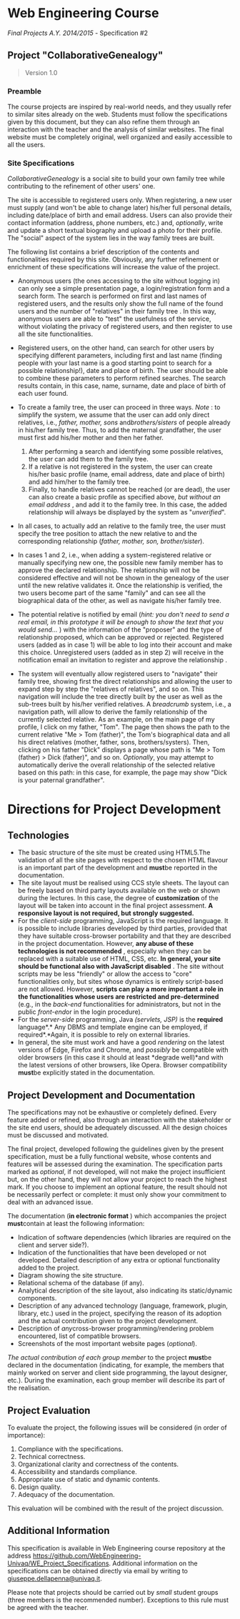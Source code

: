 # Web Engineering Course
*Final Projects A.Y. 2014/2015* - Specification #2

## Project "CollaborativeGenealogy"

> Version 1.0

### Preamble

The course projects are inspired by real-world needs, and they usually refer to similar sites already on the web. Students must follow the specifications given by this document, but they can also refine them through an interaction with the teacher and the analysis of similar websites. The final website must be completely original, well organized and easily accessible to all the users.

### Site Specifications

*CollaborativeGenealogy* is a social site to build your own family tree while contributing to the refinement of other users' one.

The site is accessible to registered users only. When registering, a new user must supply (and won't be able to change later) his/her full personal details, including date/place of birth and email address. Users can also provide their contact information (address, phone numbers, etc.) and, *optionally*, write and update a short textual biography and upload a photo for their profile. The "social" aspect of the system lies in the way family trees are built.

The following list contains a brief description of the contents and functionalities required by this site. Obviously, any further refinement or enrichment of these specifications will increase the value of the project.
* Anonymous users (the ones accessing to the site without logging in) can only see a simple presentation page, a login/registration form and a search form. The search is performed on first and last names of registered users, and the results only show the full name of the found users and the number of "relatives" in their family tree . In this way, anonymous users are able to "test" the usefulness of the service, without violating the privacy of registered users, and then register to use all the site functionalities.

* Registered users, on the other hand, can search for other users by specifying different parameters, including first and last name (finding people with your last name is a good starting point to search for a possible relationship!), date and place of birth. The user should be able to combine these parameters to perform refined searches. The search results contain, in this case, name, surname, date and place of birth of each user found.

* To create a family tree, the user can proceed in three ways. *Note* : to simplify the system, we assume that the user can add only direct relatives, i.e., *father, mother, sons* and*brothers/sisters* of people already in his/her family tree. Thus, to add the maternal grandfather, the user must first add his/her mother and then her father.

  1. After performing a search and identifying some possible relatives, the user can add them to the family tree.
  2. If a relative is not registered in the system, the user can create his/her basic profile (name, email address, date and place of birth) and add him/her to the family tree.
  3. Finally, to handle relatives cannot be reached (or are dead), the user can also create a basic profile as specified above, *but without an email address* , and add it to the family tree. In this case, the added relationship will always be displayed by the system as "*unverified*".
* In all cases, to actually add an relative to the family tree, the user must specify the tree position to attach the new relative to and the corresponding relationship (*father, mother, son, brother/sister*).

* In cases 1 and 2, i.e., when adding a system-registered relative or manually specifying new one, the possible new family member has to approve the declared relationship. The relationship will not be considered effective and will not be shown in the genealogy of the user until the new relative validates it. Once the relationship is verified, the two users become part of the same "family" and can see all the biographical data of the other, as well as navigate his/her family tree.

* The potential relative is notified by email (*hint: you don't need to send a real email, in this prototype it will be enough to show the text that you would send...* ) with the information of the "proposer" and the type of relationship proposed, which can be approved or rejected. Registered users (added as in case 1) will be able to log into their account and make this choice. Unregistered users (added as in step 2) will receive in the notification email an invitation to register and approve the relationship .

* The system will eventually allow registered users to "navigate" their family tree, showing first the direct relationships and allowing the user to expand step by step the "relatives of relatives", and so on. This navigation will include the tree directly built by the user as well as the sub-trees built by his/her verified relatives. A *breadcrumb* system, i.e., a navigation path, will allow to derive the family relationship of the currently selected relative. As an example, on the main page of my profile, I click on my father, "Tom". The page then shows the path to the current relative "Me \> Tom (father)", the Tom's biographical data and all his direct relatives (mother, father, sons, brothers/systers). Then, clicking on his father "Dick" displays a page whose path is "Me \> Tom (father) \> Dick (father)", and so on. *Optionally*, you may attempt to automatically derive the overall relationship of the selected relative based on this path: in this case, for example, the page may show "Dick is your paternal grandfather".

# Directions for Project Development

## Technologies

* The basic structure of the site must be created using HTML5.The validation of all the site pages with respect to the chosen HTML flavour is an important part of the development and **must**be reported in the documentation.
* The site layout must be realised using CCS style sheets. The layout can be freely based on third party layouts available on the web or shown during the lectures. In this case, the degree of **customization** of the layout will be taken into account in the final project assessment. **A responsive layout is not required, but strongly suggested.**
* For the *client-side* programming, JavaScript is the required language. It is possible to include libraries developed by third parties, provided that they have suitable cross-browser portability and that they are described in the project documentation. However, **any abuse of these technologies is not recommended** , especially when they can be replaced with a suitable use of HTML, CSS, etc. **In general, your site should be functional also with JavaScript disabled** . The site without scripts may be less "friendly" or allow the access to "core" functionalities only, but sites whose dynamics is entirely script-based are not allowed. However, **scripts can play a more important a role in the functionalities whose users are restricted and pre-determined** (e.g., in the *back-end* functionalities for administrators, but not in the public *front-end*or in the login procedure).
* For the *server-side* programming, Java *(servlets, JSP)* is the **required** language\*.\* Any DBMS and template engine can be employed, if required\*.\*Again, it is possible to rely on external libraries.
* In general, the site must work and have a good *rendering* on the latest versions of Edge, Firefox and Chrome, and *possibly* be compatible with older browsers (in this case it should at least \*degrade well)\*and with the latest versions of other browsers, like Opera. Browser compatibility **must**be explicitly stated in the documentation.

## Project Development and Documentation

The specifications may not be exhaustive or completely defined. Every feature added or refined, also through an interaction with the stakeholder or the site end users, should be adequately discussed. All the design choices must be discussed and motivated.

The final project, developed following the guidelines given by the present specification, must be a fully functional website, whose contents and features will be assessed during the examination. The specification parts marked as *optional*, if not developed, will not make the project insufficient but, on the other hand, they will not allow your project to reach the highest mark. If you choose to implement an optional feature, the result should not be necessarily perfect or complete: it must only show your commitment to deal with an advanced issue.

The documentation (**in electronic format** ) which accompanies the project **must**contain at least the following information:

* Indication of software dependencies (which libraries are required on the client and server side?).
* Indication of the functionalities that have been developed or not developed. Detailed description of any extra or optional functionality added to the project.
* Diagram showing the site structure.
* Relational schema of the database (if any).
* Analytical description of the site layout, also indicating its static/dynamic components.
* Description of any advanced technology (language, framework, plugin, library, etc.) used in the project, specifying the reason of its adoption and the actual contribution given to the project development.
* Description of *any*cross-browser programming/rendering problem encountered, list of compatible browsers.
* Screenshots of the most important website pages (*optional*).

*The actual contribution of each group member* to the project **must**be declared in the documentation (indicating, for example, the members that mainly worked on server and client side programming, the layout designer, etc.). During the examination, each group member will describe its part of the realisation.

## Project Evaluation

To evaluate the project, the following issues will be considered (in order of importance):

1. Compliance with the specifications.
2. Technical correctness.
3. Organizational clarity and correctness of the contents.
4. Accessibility and standards compliance.
5. Appropriate use of static and dynamic contents.
6. Design quality.
7. Adequacy of the documentation.

This evaluation will be combined with the result of the project discussion.

## Additional Information

This specification is available in Web Engineering course repository at the address https://github.com/WebEngineering-Univaq/WE_Project_Specifications. Additional information on the specifications can be obtained directly via email by writing to giuseppe.dellapenna@univaq.it.

Please note that projects should be carried out by *small* student groups (three members is the recommended number). Exceptions to this rule must be agreed with the teacher.
